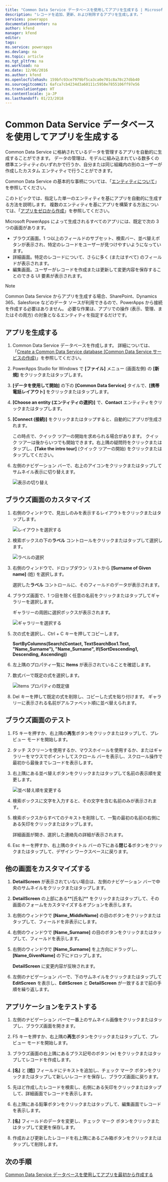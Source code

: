 ```yaml
---
title: "Common Data Service データベースを使用してアプリを生成する | Microsoft Docs"
description: "レコードを追加、更新、および削除するアプリを生成します。"
services: powerapps
documentationcenter: na
author: kfend
manager: kfend
editor: 
tags: 
ms.service: powerapps
ms.devlang: na
ms.topic: article
ms.tgt_pltfrm: na
ms.workload: na
ms.date: 12/06/2016
ms.author: kfend
ms.openlocfilehash: 159bfc93ce7979bf5ca3ca0e701c8a78c27dbb40
ms.sourcegitcommit: 6afca7cb4234d3a60111c5950e7855106ff97e56
ms.translationtype: HT
ms.contentlocale: ja-JP
ms.lasthandoff: 01/23/2018
---
```

# <a name="generate-an-app-by-using-a-common-data-service-database"></a>Common Data Service データベースを使用してアプリを生成する
Common Data Service に格納されているデータを管理するアプリを自動的に生成することができます。 データの管理は、モデルに組み込まれている数多くの標準エンティティのいずれかで行うか、自分または同じ組織内の別のユーザーが作成したカスタム エンティティで行うことができます。

Common Data Service の基本的な事柄については、「[エンティティについて](data-platform-intro.md)」を参照してください。

このトピックでは、指定した単一のエンティティを基にアプリを自動的に生成する方法を説明します。 複数のエンティティを基にアプリを構築する方法については、「[アプリをゼロから作成](data-platform-create-app-scratch.md)」を参照してください。

Microsoft PowerApps によって生成されるすべてのアプリには、既定で次の 3 つの画面があります。

* ブラウズ画面。1 つ以上のフィールドのサブセット、検索バー、並べ替えボタンが表示され、特定のレコードをユーザーが見つけやすいようになっています。
* 詳細画面。特定のレコードについて、さらに多く (またはすべて) のフィールドが表示されます。
* 編集画面。ユーザーがレコードを作成または更新して変更内容を保存することのできる UI 要素が表示されます。

> [!NOTE]
> Common Data Service からアプリを生成する場合、SharePoint、Dynamics 365、Salesforce などのデータ ソースが利用できるので、PowerApps から接続を作成する必要はありません。 必要な作業は、アプリでの操作 (表示、管理、またはその両方) の対象となるエンティティを指定するだけです。

## <a name="generate-an-app"></a>アプリを生成する
1. Common Data Service データベースを作成します。 詳細については、「[Create a Common Data Service database (Common Data Service サービスの作成)](create-database.md)」を参照してください。

2. PowerApps Studio for Windows で **[ファイル]** メニュー (画面左側) の **[新規]** をクリックまたはタップします。

3. **[データを使用して開始]** の下の **[Common Data Service]** タイルで、**[携帯電話レイアウト]** をクリックまたはタップします。

4. **[Choose an entity (エンティティの選択)]** で、**Contact** エンティティをクリックまたはタップします。

5. **[Connect (接続)]** をクリックまたはタップすると、自動的にアプリが生成されます。

    この時点で、クイック ツアーの開始を求められる場合があります。 クイック ツアーは後からいつでも開始できます。右上隅の疑問符をクリックまたはタップし、**[Take the intro tour]** (クイック ツアーの開始) をクリックまたはタップしてください。

6. 左側のナビゲーション バーで、右上のアイコンをクリックまたはタップしてサムネイル表示に切り替えます。

    ![表示の切り替え](./media/data-platform-create-app/toggle-view.png)

## <a name="customize-the-browse-screen"></a>ブラウズ画面のカスタマイズ
1. 右側のウィンドウで、見出しのみを表示するレイアウトをクリックまたはタップします。

    ![レイアウトを選択する](./media/data-platform-create-app/choose-gallery-layout.png)

2. 検索ボックスの下の**ラベル** コントロールをクリックまたはタップして選択します。

    ![ラベルの選択](./media/data-platform-create-app/select-textbox.png)

3. 右側のウィンドウで、ドロップダウン リストから **[Surname of Given name]** (姓) を選択します。

    選択した**ラベル** コントロールに、そのフィールドのデータが表示されます。

4. ブラウズ画面で、1 つ目を除く任意の名前をクリックまたはタップしてギャラリーを選択します。

    ギャラリーの周囲に選択ボックスが表示されます。

    ![ギャラリーを選択する](./media/data-platform-create-app/select-gallery.png)

5. 次の式を選択し、Ctrl + C キーを押してコピーします。

    **SortByColumns(Search(Contact, TextSearchBox1.Text, "Name_Surname"), "Name_Surname", If(SortDescending1, Descending, Ascending))**

6. 左上隅のプロパティ一覧に **Items** が表示されていることを確認します。

7. 数式バーで既定の式を選択します。

    ![Items プロパティの既定値](./media/data-platform-create-app/default-items.png)

8. Del キーを押して既定の式を削除し、コピーした式を貼り付けます。 ギャラリーに表示される名前がアルファベット順に並べ替えられます。

## <a name="test-the-browse-screen"></a>ブラウズ画面のテスト
1. F5 キーを押すか、右上隅の**再生**ボタンをクリックまたはタップして、プレビュー モードを開始します。

2. タッチ スクリーンを使用するか、マウスホイールを使用するか、またはギャラリーをマウスでポイントしてスクロール バーを表示し、スクロール操作で最初から最後までレコードを表示します。

3. 右上隅にある並べ替えボタンをクリックまたはタップして名前の表示順を変更します。

    ![並べ替え順を変更する](./media/data-platform-create-app/sort-button.png)

4. 検索ボックスに文字を入力すると、その文字を含む名前のみが表示されます。

5. 検索ボックスからすべてのテキストを削除して、一覧の最初の名前の右側にある矢印をクリックまたはタップします。

    詳細画面が開き、選択した連絡先の詳細が表示されます。

6. Esc キーを押すか、右上隅のタイトル バーの下にある**閉じる**ボタンをクリックまたはタップして、デザイン ワークスペースに戻ります。

## <a name="customize-the-other-screens"></a>他の画面をカスタマイズする
1. **DetailScreen** が表示されていない場合は、左側のナビゲーション バーで中央のサムネイルをクリックまたはタップします。

2. **DetailScreen** の上部にある**[氏名]** をクリックまたはタップして、その画面のフォームをカスタマイズするオプションを表示します。

3. 右側のウィンドウで **[Name_MiddleName]** の目のボタンをクリックまたはタップして、フィールドを非表示にします。

4. 右側のウィンドウで **[Name_Surname]** の目のボタンをクリックまたはタップして、フィールドを表示します。

5. 右側のウィンドウで **[Name_Surname]** を上方向にドラッグし、**[Name_GivenName]** の下にドロップします。

    **DetailScreen** に変更内容が反映されます。

6. 左側のナビゲーション バーで、下のサムネイルをクリックまたはタップして **EditScreen** を表示し、**EditScreen** と **DetailScreen** が一致するまで前の手順を繰り返します。

## <a name="test-the-app"></a>アプリケーションをテストする
1. 左側のナビゲーション バーで一番上のサムネイル画像をクリックまたはタップし、ブラウズ画面を開きます。

2. F5 キーを押すか、右上隅の**再生**ボタンをクリックまたはタップして、プレビュー モードを開始します。

3. ブラウズ画面の右上隅にあるプラス記号のボタン (**+**) をクリックまたはタップしてレコードを作成します。

4. **[名]** と **[姓]** フィールドにテキストを追加し、チェック マーク ボタンをクリックまたはタップして新しいレコードを保存し、ブラウズ画面に戻ります。

5. 先ほど作成したレコードを検索し、右側にある矢印をクリックまたはタップして、詳細画面でレコードを表示します。

6. 右上隅にある鉛筆ボタンをクリックまたはタップして、編集画面でレコードを表示します。

7. **[名]** フィールドのデータを変更し、チェック マーク ボタンをクリックまたはタップして変更を保存します。

8. 作成および更新したレコードを右上隅にあるごみ箱ボタンをクリックまたはタップして削除します。

## <a name="next-steps"></a>次の手順
[Common Data Service データベースを使用してアプリを最初から作成する](data-platform-create-app-scratch.md)
